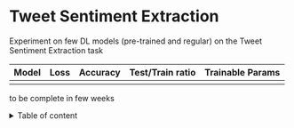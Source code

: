 # Tweet Sentiment Extraction

Experiment on few DL models (pre-trained and regular) on the Tweet Sentiment Extraction task

| Model | Loss | Accuracy | Test/Train ratio | Trainable Params |
| --- | --- | --- | --- | --- |
|  |  |  |  |  |

to be complete in few weeks
<details>
<summary>Table of content</summary>

+ Imports
+ Load the data
+ Preprocess
+ 
    + 
</details>